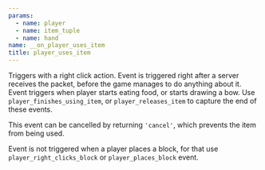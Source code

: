 ```yaml
---
params:
  - name: player
  - name: item_tuple
  - name: hand
name: __on_player_uses_item
title: player_uses_item
---
```


Triggers with a right click action. Event is triggered right after a server
receives the packet, before the game manages to do anything about it. Event
triggers when player starts eating food, or starts drawing a bow. Use
`player_finishes_using_item`, or `player_releases_item` to capture the end of
these events.

This event can be cancelled by returning `'cancel'`, which prevents the item
from being used.

Event is not triggered when a player places a block, for that use
`player_right_clicks_block` or `player_places_block` event.
